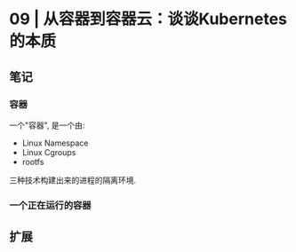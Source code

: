 # 09 | 从容器到容器云：谈谈Kubernetes的本质

## 笔记

### 容器

一个"容器", 是一个由:

* Linux Namespace
* Linux Cgroups
* rootfs 

三种技术构建出来的进程的隔离环境.

### 一个正在运行的容器

## 扩展